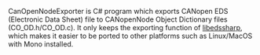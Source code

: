 CanOpenNodeExporter is C# program which exports CANopen EDS (Electronic Data Sheet) file to CANopenNode Object Dictionary files (CO_OD.h/CO_OD.c). It only keeps the exporting function of [libedssharp](https://github.com/robincornelius/libedssharp), which makes it easier to be ported to other platforms such as Linux/MacOS with Mono installed.
